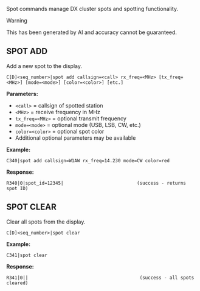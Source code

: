Spot commands manage DX cluster spots and spotting functionality.

> [!WARNING]
> This has been generated by AI and accuracy cannot be guaranteed.

## SPOT ADD

Add a new spot to the display.

```
C[D]<seq_number>|spot add callsign=<call> rx_freq=<MHz> [tx_freq=<MHz>] [mode=<mode>] [color=<color>] [etc.]
```

**Parameters:**
- `<call>` = callsign of spotted station
- `<MHz>` = receive frequency in MHz
- `tx_freq=<MHz>` = optional transmit frequency
- `mode=<mode>` = optional mode (USB, LSB, CW, etc.)
- `color=<color>` = optional spot color
- Additional optional parameters may be available

**Example:**
```
C340|spot add callsign=W1AW rx_freq=14.230 mode=CW color=red
```

**Response:**
```
R340|0|spot_id=12345|                           (success - returns spot ID)
```

## SPOT CLEAR

Clear all spots from the display.

```
C[D]<seq_number>|spot clear
```

**Example:**
```
C341|spot clear
```

**Response:**
```
R341|0||                                         (success - all spots cleared)
```
